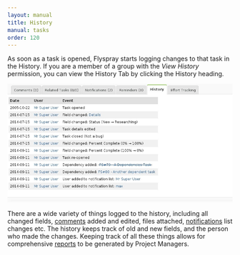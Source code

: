 ```yaml
---
layout: manual
title: History
manual: tasks
order: 120
---
```

As soon as a task is opened, Flyspray starts logging changes to that task in the History. If you are a member of a group with the *View History* permission, you can view the History Tab by clicking the History heading.

<img src="/images/manual/history.jpg" class="img-responsive" alt="History Tab">

There are a wide variety of things logged to the history, including all changed fields, [comments](/manual/comments) added and edited, files attached, [notifications](/manual/notifications) list changes etc. The history keeps track of old and new fields, and the person who made the changes. Keeping track of all these things allows for comprehensive [reports](/manual/reports) to be generated by Project Managers.
